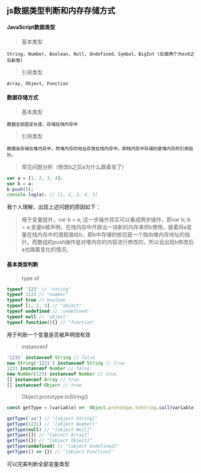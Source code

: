## js数据类型判断和内存存储方式
#### JavaScript数据类型
> 基本类型

    String, Number, Boolean, Null, Undefined，Symbol，BigInt (后面两个为es6之后新增)
> 引用类型

	Array, Object, Function

#### 数据存储方式
> 基本类型

	数据全部固定长度，存储在栈内存中
> 引用类型

	数据会存储在堆内存中，而堆内存的地址存放在栈内存中。即栈内存中存储的是堆内存的引用指针。
> 常见问题分析（修改b之后a为什么跟着变了）

````javascript
var a = [1, 2, 3, 4];
var b = a;
b.push(5);
console.log(a); // [1, 2, 3, 4, 5]
````
我个人理解，出现上述问题的原因如下：
> 用于变量提升，var b = a; 这一步操作其实可以看成两步操作，即var b; b = a;变量b被声明，在栈内存中开辟出一块新的内存来供b使用，接着将a变量在栈内存中的值赋值给b，即b中存储的依旧是一个指向堆内存地址的指针。而数组的push操作是对堆内存的内容进行修改的，所以会出现b修改后a也跟着变化的情况。

#### 基本类型判断
> type of

````javascript
typeof '123' // "string"
typeof 1123 // "number"
typeof true // boolean
typeof [1, 2, 3] // "object"
typeof undefined // 'undefined'
typeof null // 'object'
typeof function(){} // "function"
````
用于判断一个变量是否被声明很有效

> instanceof

````javascript
'1231' instanceof String // false
new String('1231') instanceof String // true
1231 instanceof Number // false
new Number(123) instanceof Number // true
[] instanceof Array // true
[] instanceof Object // true
````

> Object.prototype.toString()

````javascript
const getType = (variable) =>  Object.prototype.toString.call(variable);

getType('aa') // "[object String]"
getType(1231) // '[object Number]'
getType(null) // "[object Null]"
getType([]) // "[object Array]"
getType({}) // "[object Object]"
getType(undefined) // "[object Undefined]"
getType(() => {}) // "[object Function]"
````
可以完美判断全部变量类型